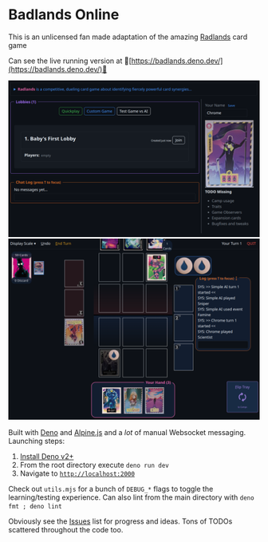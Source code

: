 # Badlands Online

This is an unlicensed fan made adaptation of the amazing [Radlands](https://boardgamegeek.com/boardgame/329082/radlands) card
game

Can see the live running version at 🔗[https://badlands.deno.dev/](https://badlands.deno.dev/)🔗

<a href="./images/readme-lobby.png" target="_blank"><img style="width: 640px;" src="./images/readme-lobby.png"/></a>
<a href="./images/readme-game.png" target="_blank"><img style="width: 640px;" src="./images/readme-game.png"/></a>

Built with [Deno](https://deno.com/) and [Alpine.js](https://alpinejs.dev/) and a _lot_ of manual Websocket messaging.
Launching steps:

1. [Install Deno v2+](https://docs.deno.com/runtime/getting_started/installation/)
2. From the root directory execute `deno run dev`
3. Navigate to [`http://localhost:2000`](http://localhost:2000)

Check out `utils.mjs` for a bunch of `DEBUG_*` flags to toggle the learning/testing experience. Can also lint from the main
directory with `deno fmt ; deno lint`

Obviously see the [Issues](https://github.com/horizoncarlo/badlands-online/issues) list for progress and ideas. Tons of TODOs
scattered throughout the code too.
